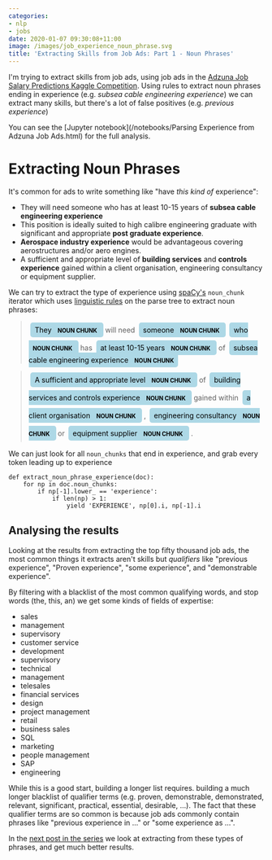 ```yaml
---
categories:
- nlp
- jobs
date: 2020-01-07 09:30:08+11:00
image: /images/job_experience_noun_phrase.svg
title: 'Extracting Skills from Job Ads: Part 1 - Noun Phrases'
---
```


I'm trying to extract skills from job ads, using job ads in the [Adzuna Job Salary Predictions Kaggle Competition](https://www.kaggle.com/c/job-salary-prediction). Using rules to extract noun phrases ending in experience (e.g. *subsea cable engineering experience*) we can extract many skills, but there's a lot of false positives (e.g. *previous experience*)

You can see the [Jupyter notebook](/notebooks/Parsing Experience from Adzuna Job Ads.html) for the full analysis.

# Extracting Noun Phrases

It's common for ads to write something like "have *this kind of* experience":

* They will need someone who has at least 10-15 years of **subsea cable engineering experience**
* This position is ideally suited to high calibre engineering graduate with significant and appropriate **post graduate experience**.
* **Aerospace industry experience** would be advantageous covering aerostructures and/or aero engines.
* A sufficient and appropriate level of **building services** and **controls experience** gained within a client organisation, engineering consultancy or equipment supplier.

We can try to extract the type of experience using [spaCy's](https://spacy.io) `noun_chunk` iterator which uses [linguistic rules](https://github.com/explosion/spaCy/blob/v2.2.3/spacy/lang/en/syntax_iterators.py#L7) on the parse tree to extract noun phrases:


<!--Exported from Displacy-->
<blockquote>
<div class="entities" style="line-height: 2.5; direction: ltr">
<mark class="entity" style="background: lightblue; padding: 0.45em 0.6em; margin: 0 0.25em; line-height: 1; border-radius: 0.35em;">
    They
    <span style="font-size: 0.8em; font-weight: bold; line-height: 1; border-radius: 0.35em; text-transform: uppercase; vertical-align: middle; margin-left: 0.5rem">Noun Chunk</span>
</mark>
 will need
<mark class="entity" style="background: lightblue; padding: 0.45em 0.6em; margin: 0 0.25em; line-height: 1; border-radius: 0.35em;">
    someone
    <span style="font-size: 0.8em; font-weight: bold; line-height: 1; border-radius: 0.35em; text-transform: uppercase; vertical-align: middle; margin-left: 0.5rem">Noun Chunk</span>
</mark>
<mark class="entity" style="background: lightblue; padding: 0.45em 0.6em; margin: 0 0.25em; line-height: 1; border-radius: 0.35em;">
    who
    <span style="font-size: 0.8em; font-weight: bold; line-height: 1; border-radius: 0.35em; text-transform: uppercase; vertical-align: middle; margin-left: 0.5rem">Noun Chunk</span>
</mark>
 has
<mark class="entity" style="background: lightblue; padding: 0.45em 0.6em; margin: 0 0.25em; line-height: 1; border-radius: 0.35em;">
    at least 10-15 years
    <span style="font-size: 0.8em; font-weight: bold; line-height: 1; border-radius: 0.35em; text-transform: uppercase; vertical-align: middle; margin-left: 0.5rem">Noun Chunk</span>
</mark>
 of
<mark class="entity" style="background: lightblue; padding: 0.45em 0.6em; margin: 0 0.25em; line-height: 1; border-radius: 0.35em;">
    subsea cable engineering experience
    <span style="font-size: 0.8em; font-weight: bold; line-height: 1; border-radius: 0.35em; text-transform: uppercase; vertical-align: middle; margin-left: 0.5rem">Noun Chunk</span>
</mark>
</div>
</blockquote>


<!--Exported from Displacy-->
<blockquote>
<div class="output_subarea output_html rendered_html"><div class="entities" style="line-height: 2.5; direction: ltr">
<mark class="entity" style="background: lightblue; padding: 0.45em 0.6em; margin: 0 0.25em; line-height: 1; border-radius: 0.35em;">
    A sufficient and appropriate level
    <span style="font-size: 0.8em; font-weight: bold; line-height: 1; border-radius: 0.35em; text-transform: uppercase; vertical-align: middle; margin-left: 0.5rem">Noun Chunk</span>
</mark>
 of
<mark class="entity" style="background: lightblue; padding: 0.45em 0.6em; margin: 0 0.25em; line-height: 1; border-radius: 0.35em;">
    building services and controls experience
    <span style="font-size: 0.8em; font-weight: bold; line-height: 1; border-radius: 0.35em; text-transform: uppercase; vertical-align: middle; margin-left: 0.5rem">Noun Chunk</span>
</mark>
 gained within
<mark class="entity" style="background: lightblue; padding: 0.45em 0.6em; margin: 0 0.25em; line-height: 1; border-radius: 0.35em;">
    a client organisation
    <span style="font-size: 0.8em; font-weight: bold; line-height: 1; border-radius: 0.35em; text-transform: uppercase; vertical-align: middle; margin-left: 0.5rem">Noun Chunk</span>
</mark>
,
<mark class="entity" style="background: lightblue; padding: 0.45em 0.6em; margin: 0 0.25em; line-height: 1; border-radius: 0.35em;">
    engineering consultancy
    <span style="font-size: 0.8em; font-weight: bold; line-height: 1; border-radius: 0.35em; text-transform: uppercase; vertical-align: middle; margin-left: 0.5rem">Noun Chunk</span>
</mark>
 or
<mark class="entity" style="background: lightblue; padding: 0.45em 0.6em; margin: 0 0.25em; line-height: 1; border-radius: 0.35em;">
    equipment supplier
    <span style="font-size: 0.8em; font-weight: bold; line-height: 1; border-radius: 0.35em; text-transform: uppercase; vertical-align: middle; margin-left: 0.5rem">Noun Chunk</span>
</mark>
.</div></div>
</blockquote>

We can just look for all `noun_chunks` that end in experience, and grab every token leading up to experience

    def extract_noun_phrase_experience(doc):
        for np in doc.noun_chunks:
            if np[-1].lower_ == 'experience':
                if len(np) > 1:
                    yield 'EXPERIENCE', np[0].i, np[-1].i

## Analysing the results

Looking at the results from extracting the top fifty thousand job ads, the most common things it extracts aren't skills but *qualifiers* like "previous experience", "Proven experience", "some experience", and "demonstrable experience".

By filtering with a blacklist of the most common qualifying words, and stop words (the, this, an) we get some kinds of fields of expertise:

* sales
* management
* supervisory
* customer service
* development
* supervisory
* technical
* management
* telesales
* financial services
* design
* project management
* retail
* business sales
* SQL
* marketing
* people management
* SAP
* engineering

While this is a good start, building a longer list requires. building a much longer blacklist of qualifier terms (e.g. proven, demonstrable, demonstrated, relevant, significant, practical, essential, desirable, ...).
The fact that these qualifier terms are so common is because job ads commonly contain phrases like "previous experience in ..." or "some experience as ...".

In the [next post in the series](/extract-skills-2-adpositions/) we look at extracting from these types of phrases, and get much better results.